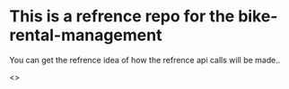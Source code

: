 # This is a refrence repo for the bike-rental-management 

<p>You can get the refrence idea of how the refrence  api calls will be made..</p>
<>